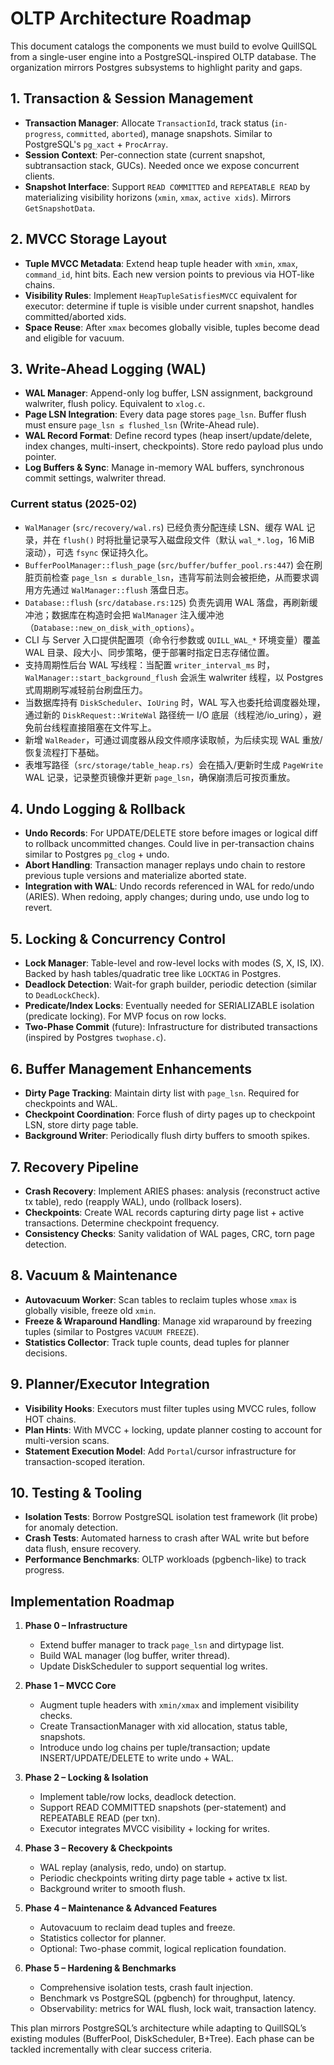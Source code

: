 # OLTP Architecture Roadmap

This document catalogs the components we must build to evolve QuillSQL from a single-user engine into a PostgreSQL-inspired OLTP database. The organization mirrors Postgres subsystems to highlight parity and gaps.

## 1. Transaction & Session Management
- **Transaction Manager**: Allocate `TransactionId`, track status (`in-progress`, `committed`, `aborted`), manage snapshots. Similar to PostgreSQL's `pg_xact` + `ProcArray`.
- **Session Context**: Per-connection state (current snapshot, subtransaction stack, GUCs). Needed once we expose concurrent clients.
- **Snapshot Interface**: Support `READ COMMITTED` and `REPEATABLE READ` by materializing visibility horizons (`xmin`, `xmax`, `active xids`). Mirrors `GetSnapshotData`.

## 2. MVCC Storage Layout
- **Tuple MVCC Metadata**: Extend heap tuple header with `xmin`, `xmax`, `command_id`, hint bits. Each new version points to previous via HOT-like chains.
- **Visibility Rules**: Implement `HeapTupleSatisfiesMVCC` equivalent for executor: determine if tuple is visible under current snapshot, handles committed/aborted xids.
- **Space Reuse**: After `xmax` becomes globally visible, tuples become dead and eligible for vacuum.

## 3. Write-Ahead Logging (WAL)
- **WAL Manager**: Append-only log buffer, LSN assignment, background walwriter, flush policy. Equivalent to `xlog.c`.
- **Page LSN Integration**: Every data page stores `page_lsn`. Buffer flush must ensure `page_lsn ≤ flushed_lsn` (Write-Ahead rule).
- **WAL Record Format**: Define record types (heap insert/update/delete, index changes, multi-insert, checkpoints). Store redo payload plus undo pointer.
- **Log Buffers & Sync**: Manage in-memory WAL buffers, synchronous commit settings, walwriter thread.

### Current status (2025-02)
- `WalManager` (`src/recovery/wal.rs`) 已经负责分配连续 LSN、缓存 WAL 记录，并在 `flush()` 时将批量记录写入磁盘段文件（默认 `wal_*.log`，16 MiB 滚动），可选 `fsync` 保证持久化。
- `BufferPoolManager::flush_page` (`src/buffer/buffer_pool.rs:447`) 会在刷脏页前检查 `page_lsn ≤ durable_lsn`，违背写前法则会被拒绝，从而要求调用方先通过 `WalManager::flush` 落盘日志。
- `Database::flush` (`src/database.rs:125`) 负责先调用 WAL 落盘，再刷新缓冲池；数据库在构造时会把 `WalManager` 注入缓冲池（`Database::new_on_disk_with_options`）。
- CLI 与 Server 入口提供配置项（命令行参数或 `QUILL_WAL_*` 环境变量）覆盖 WAL 目录、段大小、同步策略，便于部署时指定日志存储位置。
- 支持周期性后台 WAL 写线程：当配置 `writer_interval_ms` 时，`WalManager::start_background_flush` 会派生 walwriter 线程，以 Postgres 式周期刷写减轻前台刷盘压力。
- 当数据库持有 `DiskScheduler`、`IoUring` 时，WAL 写入也委托给调度器处理，通过新的 `DiskRequest::WriteWal` 路径统一 I/O 底层（线程池/io_uring），避免前台线程直接阻塞在文件写上。
- 新增 `WalReader`，可通过调度器从段文件顺序读取帧，为后续实现 WAL 重放/恢复流程打下基础。
- 表堆写路径（`src/storage/table_heap.rs`）会在插入/更新时生成 `PageWrite` WAL 记录，记录整页镜像并更新 `page_lsn`，确保崩溃后可按页重放。

## 4. Undo Logging & Rollback
- **Undo Records**: For UPDATE/DELETE store before images or logical diff to rollback uncommitted changes. Could live in per-transaction chains similar to Postgres `pg_clog` + undo.
- **Abort Handling**: Transaction manager replays undo chain to restore previous tuple versions and materialize aborted state.
- **Integration with WAL**: Undo records referenced in WAL for redo/undo (ARIES). When redoing, apply changes; during undo, use undo log to revert.

## 5. Locking & Concurrency Control
- **Lock Manager**: Table-level and row-level locks with modes (S, X, IS, IX). Backed by hash tables/quadratic tree like `LOCKTAG` in Postgres.
- **Deadlock Detection**: Wait-for graph builder, periodic detection (similar to `DeadLockCheck`).
- **Predicate/Index Locks**: Eventually needed for SERIALIZABLE isolation (predicate locking). For MVP focus on row locks.
- **Two-Phase Commit** (future): Infrastructure for distributed transactions (inspired by Postgres `twophase.c`).

## 6. Buffer Management Enhancements
- **Dirty Page Tracking**: Maintain dirty list with `page_lsn`. Required for checkpoints and WAL.
- **Checkpoint Coordination**: Force flush of dirty pages up to checkpoint LSN, store dirty page table.
- **Background Writer**: Periodically flush dirty buffers to smooth spikes.

## 7. Recovery Pipeline
- **Crash Recovery**: Implement ARIES phases: analysis (reconstruct active tx table), redo (reapply WAL), undo (rollback losers).
- **Checkpoints**: Create WAL records capturing dirty page list + active transactions. Determine checkpoint frequency.
- **Consistency Checks**: Sanity validation of WAL pages, CRC, torn page detection.

## 8. Vacuum & Maintenance
- **Autovacuum Worker**: Scan tables to reclaim tuples whose `xmax` is globally visible, freeze old `xmin`.
- **Freeze & Wraparound Handling**: Manage xid wraparound by freezing tuples (similar to Postgres `VACUUM FREEZE`).
- **Statistics Collector**: Track tuple counts, dead tuples for planner decisions.

## 9. Planner/Executor Integration
- **Visibility Hooks**: Executors must filter tuples using MVCC rules, follow HOT chains.
- **Plan Hints**: With MVCC + locking, update planner costing to account for multi-version scans.
- **Statement Execution Model**: Add `Portal`/cursor infrastructure for transaction-scoped iteration.

## 10. Testing & Tooling
- **Isolation Tests**: Borrow PostgreSQL isolation test framework (lit probe) for anomaly detection.
- **Crash Tests**: Automated harness to crash after WAL write but before data flush, ensure recovery.
- **Performance Benchmarks**: OLTP workloads (pgbench-like) to track progress.

## Implementation Roadmap

1. **Phase 0 – Infrastructure**
   - Extend buffer manager to track `page_lsn` and dirtypage list.
   - Build WAL manager (log buffer, writer thread).
   - Update DiskScheduler to support sequential log writes.

2. **Phase 1 – MVCC Core**
   - Augment tuple headers with `xmin/xmax` and implement visibility checks.
   - Create TransactionManager with xid allocation, status table, snapshots.
   - Introduce undo log chains per tuple/transaction; update INSERT/UPDATE/DELETE to write undo + WAL.

3. **Phase 2 – Locking & Isolation**
   - Implement table/row locks, deadlock detection.
   - Support READ COMMITTED snapshots (per-statement) and REPEATABLE READ (per txn).
   - Executor integrates MVCC visibility + locking for writes.

4. **Phase 3 – Recovery & Checkpoints**
   - WAL replay (analysis, redo, undo) on startup.
   - Periodic checkpoints writing dirty page table + active tx list.
   - Background writer to smooth flush.

5. **Phase 4 – Maintenance & Advanced Features**
   - Autovacuum to reclaim dead tuples and freeze.
   - Statistics collector for planner.
   - Optional: Two-phase commit, logical replication foundation.

6. **Phase 5 – Hardening & Benchmarks**
   - Comprehensive isolation tests, crash fault injection.
   - Benchmark vs PostgreSQL (pgbench) for throughput, latency.
   - Observability: metrics for WAL flush, lock wait, transaction latency.

This plan mirrors PostgreSQL’s architecture while adapting to QuillSQL’s existing modules (BufferPool, DiskScheduler, B+Tree). Each phase can be tackled incrementally with clear success criteria.
